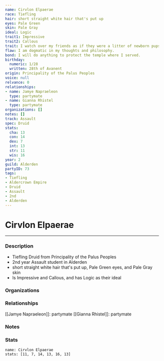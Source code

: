 ```yaml
---
name: Cirvlon Elpaerae
race: Tiefling
hair: short straight white hair that's put up
eyes: Pale Green
skin: Pale Gray
ideal: Logic
trait1: Impressive
trait2: Callous
trait: I watch over my friends as if they were a litter of newborn pups.
flaw: I am dogmatic in my thoughts and philosophy.
bond: I will do anything to protect the temple where I served.
birthday:
  numeric: 1/28
  written: 28th of Avanent
origin: Principality of the Palus Peoples
voice: null
relvance: 0
relationships:
- name: Jamye Napraeleon
  type: partymate
- name: Gianna Rhistel
  type: partymate
organizations: []
notes: []
track: Assault
spec: Druid
stats:
  cha: 13
  con: 14
  dex: 7
  int: 13
  str: 11
  wis: 16
year: 2
guild: Alderden
partyID: 73
tags:
- Tiefling
- Aldercrown Empire
- Druid
- Assault
- 2nd
- Alderden
---
```

# Cirvlon Elpaerae
---
### Description
- Tiefling Druid from Principality of the Palus Peoples
- 2nd year Assault student in Alderden
- short straight white hair that's put up, Pale Green eyes, and Pale Gray skin
- Is Impressive and Callous, and has Logic as their ideal

### Organizations

### Relationships
[[Jamye Napraeleon]]: partymate
[[Gianna Rhistel]]: partymate

### Notes

### Stats
```statblock
name: Cirvlon Elpaerae
stats: [11, 7, 14, 13, 16, 13]
```